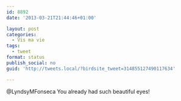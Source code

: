 ```yaml
---
id: 8892
date: '2013-03-21T21:44:46+01:00'

layout: post
categories:
  - Vis ma vie
tags:
  - tweet
format: status
publish_social: no
guid: 'http://tweets.local/?birdsite_tweet=314855127490117634'

---
```


@LyndsyMFonseca You already had such beautiful eyes!